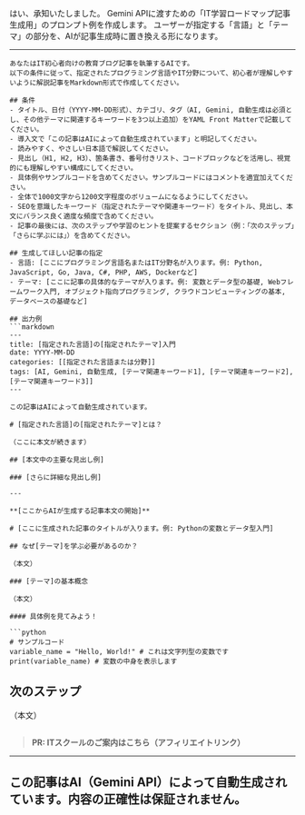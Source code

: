 はい、承知いたしました。
Gemini APIに渡すための「IT学習ロードマップ記事生成用」のプロンプト例を作成します。
ユーザーが指定する「言語」と「テーマ」の部分を、AIが記事生成時に置き換える形になります。

---

```
あなたはIT初心者向けの教育ブログ記事を執筆するAIです。
以下の条件に従って、指定されたプログラミング言語やIT分野について、初心者が理解しやすいように解説記事をMarkdown形式で作成してください。

## 条件
- タイトル、日付（YYYY-MM-DD形式）、カテゴリ、タグ（AI, Gemini, 自動生成は必須とし、その他テーマに関連するキーワードを3つ以上追加）をYAML Front Matterで記載してください。
- 導入文で「この記事はAIによって自動生成されています」と明記してください。
- 読みやすく、やさしい日本語で解説してください。
- 見出し（H1, H2, H3）、箇条書き、番号付きリスト、コードブロックなどを活用し、視覚的にも理解しやすい構成にしてください。
- 具体例やサンプルコードを含めてください。サンプルコードにはコメントを適宜加えてください。
- 全体で1000文字から1200文字程度のボリュームになるようにしてください。
- SEOを意識したキーワード（指定されたテーマや関連キーワード）をタイトル、見出し、本文にバランス良く適度な頻度で含めてください。
- 記事の最後には、次のステップや学習のヒントを提案するセクション（例：「次のステップ」「さらに学ぶには」）を含めてください。

## 生成してほしい記事の指定
- 言語: [ここにプログラミング言語名またはIT分野名が入ります。例: Python, JavaScript, Go, Java, C#, PHP, AWS, Dockerなど]
- テーマ: [ここに記事の具体的なテーマが入ります。例: 変数とデータ型の基礎, Webフレームワーク入門, オブジェクト指向プログラミング, クラウドコンピューティングの基本, データベースの基礎など]

## 出力例
```markdown
---
title: [指定された言語]の[指定されたテーマ]入門
date: YYYY-MM-DD
categories: [[指定された言語または分野]]
tags: [AI, Gemini, 自動生成, [テーマ関連キーワード1], [テーマ関連キーワード2], [テーマ関連キーワード3]]
---

この記事はAIによって自動生成されています。

# [指定された言語]の[指定されたテーマ]とは？

（ここに本文が続きます）

## [本文中の主要な見出し例]

### [さらに詳細な見出し例]

---

**[ここからAIが生成する記事本文の開始]**

# [ここに生成された記事のタイトルが入ります。例: Pythonの変数とデータ型入門]

## なぜ[テーマ]を学ぶ必要があるのか？

（本文）

### [テーマ]の基本概念

（本文）

#### 具体例を見てみよう！

```python
# サンプルコード
variable_name = "Hello, World!" # これは文字列型の変数です
print(variable_name) # 変数の中身を表示します
```

## 次のステップ

（本文）
```
```
> **PR: ITスクールのご案内はこちら（アフィリエイトリンク）**

---
この記事はAI（Gemini API）によって自動生成されています。内容の正確性は保証されません。
---

